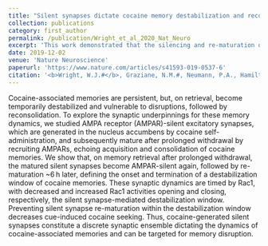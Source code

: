 ```yaml
---
title: "Silent synapses dictate cocaine memory destabilization and reconsolidation"
collection: publications
category: first_author
permalink: /publication/Wright_et_al_2020_Nat_Neuro
excerpt: 'This work demonstrated that the silencing and re-maturation of cocaine-generated synapses underlies the natural destabilization and reconsolidation of cocaine-associated memories following memory reactivation.'
date: 2019-12-02
venue: 'Nature Neuroscience'
paperurl: 'https://www.nature.com/articles/s41593-019-0537-6'
citation: '<b>Wright, W.J.#</b>, Graziane, N.M.#, Neumann, P.A., Hamilton, P.J. Cates, H.M., Fuerst, L., Spenceley, A., Mackinnon-Booth, N., Iyer, K., Huang, Y.H., Shaham, Y., Schlüter, O.M., Nestler, E.J., & Dong, Y. (2020). &quot;Silent synapses dictate cocaine memory destabilization and reconsolidation.&quot; <i>Nature Neuroscience</i>. 23(1).'
---
```


Cocaine-associated memories are persistent, but, on retrieval, become temporarily destabilized and vulnerable to disruptions, followed by reconsolidation. To explore the synaptic underpinnings for these memory dynamics, we studied AMPA receptor (AMPAR)-silent excitatory synapses, which are generated in the nucleus accumbens by cocaine self-administration, and subsequently mature after prolonged withdrawal by recruiting AMPARs, echoing acquisition and consolidation of cocaine memories. We show that, on memory retrieval after prolonged withdrawal, the matured silent synapses become AMPAR-silent again, followed by re-maturation ~6 h later, defining the onset and termination of a destabilization window of cocaine memories. These synaptic dynamics are timed by Rac1, with decreased and increased Rac1 activities opening and closing, respectively, the silent synapse-mediated destabilization window. Preventing silent synapse re-maturation within the destabilization window decreases cue-induced cocaine seeking. Thus, cocaine-generated silent synapses constitute a discrete synaptic ensemble dictating the dynamics of cocaine-associated memories and can be targeted for memory disruption.
